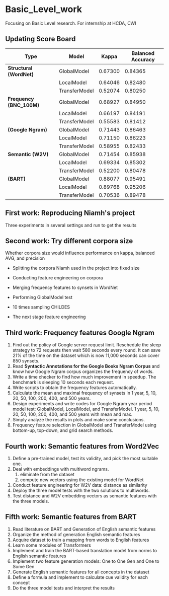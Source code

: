 # Basic_Level_work

Focusing on Basic Level research. For internship at HCDA, CWI

## Updating Score Board

| Type                     | Model         | Kappa   | Balanced Accuracy |
| ------------------------ | ------------- | ------- | ----------------- |
| **Structural (WordNet)** | GlobalModel   | 0.67300 | 0.84365           |
|                          | LocalModel    | 0.64046 | 0.82480           |
|                          | TransferModel | 0.52074 | 0.80250           |
| **Frequency (BNC_100M)** | GlobalModel   | 0.68927 | 0.84950           |
|                          | LocalModel    | 0.66197 | 0.84191           |
|                          | TransferModel | 0.55583 | 0.81412           |
| **(Google Ngram)**       | GlobalModel   | 0.71443 | 0.86463           |
|                          | LocalModel    | 0.71150 | 0.86223           |
|                          | TransferModel | 0.58955 | 0.82433           |
| **Semantic (W2V)**       | GlobalModel   | 0.71454 | 0.85938           |
|                          | LocalModel    | 0.69334 | 0.85302           |
|                          | TransferModel | 0.52200 | 0.80478           |
| **(BART)**               | GlobalModel   | 0.88077 | 0.95491           |
|                          | LocalModel    | 0.89768 | 0.95206           |
|                          | TransferModel | 0.70536 | 0.89478           |

## First work: Reproducing Niamh's project

Three experiments in several settings and run to get the results

## Second work: Try different corpora size

Whether corpora size would influence performance on kappa, balanced AVG, and precision

- Splitting the corpora Niamh used in the project into fixed size

- Conducting feature engineering on corpora

- Merging frequency features to synsets in WordNet

- Performing GlobalModel test

- 10 times sampling CHILDES

- The next stage feature engineering

## Third work: Frequency features Google Ngram

1. Find out the policy of Google server request limit. Reschedule the sleep strategy to 72 requests then wait 580 seconds every round. It can save 21% of the time on the dataset which is now 11,000 seconds can cover 850 synsets.
2. Read  **Syntactic Annotations for the Google Books Ngram Corpus** and know how Google Ngram corpus organizes the frequency of words.
3. Write a time checker to find how much improvement in speedup. The benchmark is sleeping 10 seconds each request.
4. Write scripts to obtain the frequency features automatically.
5. Calculate the mean and maximal frequency of synsets in 1 year, 5, 10, 20, 50, 100, 200, 400, and 500 years.
6. Design experiments and write codes for Google Ngram year period model test: GlobalModel, LocalModel, and TransferModel. 1 year, 5, 10, 20, 50, 100, 200, 400, and 500 years with mean and max.
7. Simply analyze the results in plots and make some conclusions.
8. Frequency feature selection in GlobalModel and TransferModel using bottom-up, top-down, and grid search methods.

## Fourth work: Semantic features from Word2Vec

1. Define a pre-trained model, test its validity, and pick the most suitable one.
2. Deal with embeddings with multiword ngrams.
   1. eliminate from the dataset
   2. compute new vectors using the existing model for WordNet
3. Conduct feature engineering for W2V data: distance as similarity
4. Deploy the three model tests with the two solutions to multiwords.
5. Test distance and W2V embedding vectors as semantic features with the three models.

## Fifth work: Semantic features from BART

1. Read literature on BART and Generation of English semantic features
2. Organize the method of generation English semantic features
3. Acquire dataset to train a mapping from words to English features
4. Learn some modules of Transformers
5. Implement and train the BART-based translation model from norms to English semantic features
6. Implement two feature generation models: One to One Gen and One to Some Gen
7. Generate English semantic features for all concepts in the dataset
8. Define a formula and implement to calculate cue validity for each concept
9. Do the three model tests and interpret the results
